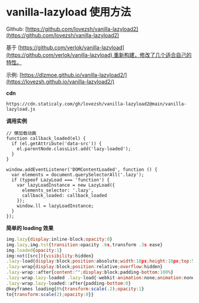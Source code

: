 # vanilla-lazyload 使用方法

Github: [https://github.com/lovezsh/vanilla-lazyload2](https://github.com/lovezsh/vanilla-lazyload2)

基于 [https://github.com/verlok/vanilla-lazyload](https://github.com/verlok/vanilla-lazyload) 重新构建，修改了几个适合自己的特性。

示例: [https://dlzmoe.github.io/vanilla-lazyload2/](https://lovezsh.github.io/vanilla-lazyload2/)

**cdn**

```
https://cdn.staticaly.com/gh/lovezsh/vanilla-lazyload2@main/vanilla-lazyload.js
```

**调用实例**

```
// 懒加载动画
function callback_loaded(el) {
  if (el.getAttribute('data-src')) {
    el.parentNode.classList.add('lazy-loaded');
  }
}

window.addEventListener('DOMContentLoaded', function () {
  var elements = document.querySelectorAll('.lazy');
  if (typeof LazyLoad === 'function') {
    var lazyLoadInstance = new LazyLoad({
      elements_selector: '.lazy',
      callback_loaded: callback_loaded
    });
    window.ll = lazyLoadInstance;
  }
});
```

**简单的 loading 效果**

```jsx
img.lazy{display:inline-block;opacity:0}
img.lazy,img.tst{transition:opacity .6s,transform .3s ease}
img.loaded{opacity:1}
img:not([src]){visibility:hidden}
.lazy-load{display:block;position:absolute;width:18px;height:18px;top:50%;left:50%;margin-top:-9px;margin-left:-9px;background-color:#ccc;animation:loading 1s linear infinite;border-radius:100%}
.lazy-wrap{display:block;position:relative;overflow:hidden}
.lazy-wrap::after{content:"";display:block;padding-bottom:100%}
.lazy-wrap.lazy-loaded .lazy-load{-webkit-animation:none;animation:none;display:none}
.lazy-wrap.lazy-loaded::after{padding-bottom:0}
@keyframes loading{0%{transform:scale(.2);opacity:1}
to{transform:scale(2);opacity:0}}
```